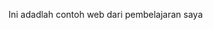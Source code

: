 Ini adadlah contoh web dari pembelajaran saya
<!---
DiyanZZ/DiyanZZ is a ✨ special ✨ repository because its `README.md` (this file) appears on your GitHub profile.
You can click the Preview link to take a look at your changes.
--->
